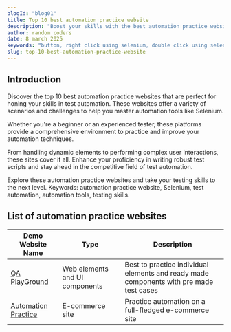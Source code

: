 ```yaml
---
blogId: "blog01"
title: Top 10 best automation practice website
description: "Boost your skills with the best automation practice websites! Perfect for all levels, these sites offer real-world challenges. Click now to elevate your expertise!"
author: random coders
date: 8 march 2025
keywords: "button, right click using selenium, double click using selenium"
slug: top-10-best-automation-practice-website
---
```


## Introduction

Discover the top 10 best automation practice websites that are perfect for honing your skills in test automation. These websites offer a variety of scenarios and challenges to help you master automation tools like Selenium.

Whether you're a beginner or an experienced tester, these platforms provide a comprehensive environment to practice and improve your automation techniques.

From handling dynamic elements to performing complex user interactions, these sites cover it all. Enhance your proficiency in writing robust test scripts and stay ahead in the competitive field of test automation.

Explore these automation practice websites and take your testing skills to the next level. Keywords: automation practice website, Selenium, test automation, automation tools, testing skills.

## List of automation practice websites

| Demo Website Name                                     | Type                           | Description                                                                             |
| ----------------------------------------------------- | ------------------------------ | --------------------------------------------------------------------------------------- |
| [QA PlayGround](https://www.qaplayground.com/)        | Web elements and UI components | Best to practice individual elements and ready made components with pre made test cases |
| [Automation Practice](http://automationpractice.com/) | E-commerce site                | Practice automation on a full-fledged e-commerce site                                   |
